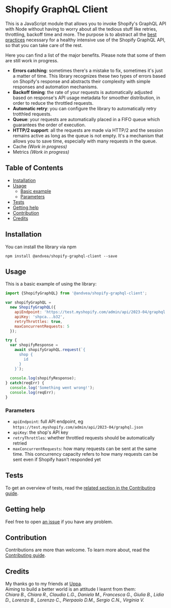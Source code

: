 # Shopify GraphQL Client

This is a JavaScript module that allows you to invoke Shopify's GraphQL API with Node 
without having to worry about all the tedious stuff like retries, 
throttling, backoff time and more. 
The purpose is to abstract all the [best practices](https://shopify.dev/docs/api/usage/rate-limits#avoiding-rate-limit-errors) 
necessary for a healthy intensive use of the Shopify GraphQL API, 
so that you can take care of the rest.

Here you can find a list of the major benefits. Please note that some of them
are still work in progress.
- **Errors catching**: sometimes there's a mistake to fix, sometimes it's just a 
matter of time. This library recognizes these two types of errors based on 
Shopify's response and abstracts their complexity with simple responses and 
automation mechanisms.
- **Backoff timing**: the rate of your requests is automatically adjusted 
based on response's API usage metadata for smoother distribution, in order to
reduce the throttled requests.
- **Automatic retry**: you can configure the library to automatically retry 
trotthled requests.
- **Queue**: your requests are automatically placed in a FIFO queue which 
guarantees the order of execution.
- **HTTP/2 support**: all the requests are made via HTTP/2 and the session 
remains active as long as the queue is not empty. It's a mechanism that 
allows you to save time, especially with many requests in the queue.
- Cache *(Work in progress)*
- Metrics *(Work in progress)*

## Table of Contents
- [Installation](#Installation)
- [Usage](#Usage)
  - [Basic example](#Usage)
  - [Parameters](#Parameters)
- [Tests](#Tests)
- [Getting help](#Getting%20help)
- [Contribution](#Contribution)
- [Credits](#Credits)

## Installation
You can install the library via npm
```
npm install @andvea/shopify-graphql-client --save
```

## Usage
This is a basic example of using the library:
```javascript
import {ShopifyGraphQL} from '@andvea/shopify-graphql-client';

var shopifyGraphQL =
  new ShopifyGraphQL({
    apiEndpoint: 'https://test.myshopify.com/admin/api/2023-04/graphql.json',
    apiKey: 'shpca...b32',
    retryThrottles: true,
    maxConcurrentRequests: 5
  });

try {
  var shopifyResponse = 
    await shopifyGraphQL.request(`{ 
      shop { 
        id 
      } 
    }`);
    
  console.log(shopifyResponse);
} catch(reqErr) {
  console.log('Something went wrong!');
  console.log(reqErr);
}
```

### Parameters
- `apiEndpoint`: full API endpoint, eg `https://test.myshopify.com/admin/api/2023-04/graphql.json`
- `apiKey`: the shop's API key
- `retryThrottles`: whether throttled requests should be automatically retried
- `maxConcurrentRequests`: how many requests can be sent at the same time. 
This concurrency capacity refers to how many requests can be sent 
even if Shopify hasn't responded yet

## Tests
To get an overview of tests, read the [related section in the Contributing guide](CONTRIBUTING.md#tests).

## Getting help
Feel free to open [an issue](https://github.com/andvea/shopify-graphql-client/issues/new) if you have any problem.

## Contribution
Contributions are more than welcome. To learn more about, read the [Contributing guide](CONTRIBUTING.md).

## Credits
My thanks go to my friends at [Uppa](https://www.uppa.it/).<br/>
Aiming to build a better world is an attitude I learnt from them:<br/>
_Chiara B., Chiara R., Claudia L.G., Daniela M., Francesca G., Giulia B., 
Lidia D., Lorenzo B., Lorenzo C., Pierpaolo D.M., Sergio C.N., Virginia V._
